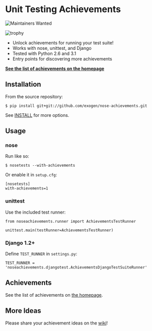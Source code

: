 Unit Testing Achievements
========================
![Maintainers Wanted](https://img.shields.io/badge/maintainers-wanted-red.svg)

![trophy](http://exogen.github.com/nose-achievements/images/trophy.png)

* Unlock achievements for running your test suite!
* Works with nose, unittest, and Django
* Tested with Python 2.6 and 3.1
* Entry points for discovering more achievements

__[See the list of achievements on the homepage][home]__

Installation
------------
From the source repository:

    $ pip install git+git://github.com/exogen/nose-achievements.git

See [INSTALL][] for more options.

Usage
-----
### nose
Run like so:

    $ nosetests --with-achievements

Or enable it in `setup.cfg`:

    [nosetests]
    with-achievements=1

### unittest
Use the included test runner:

    from noseachievements.runner import AchievementsTestRunner
    
    unittest.main(testRunner=AchievementsTestRunner)

### Django 1.2+
Define `TEST_RUNNER` in `settings.py`:

    TEST_RUNNER = 'noseachievements.djangotest.AchievementsDjangoTestSuiteRunner'

Achievements
------------
See the list of achievements on [the homepage][home].

More Ideas
----------
Please share your achievement ideas on the [wiki][]!

[INSTALL]: http://github.com/exogen/nose-achievements/blob/master/INSTALL
[home]: http://exogen.github.com/nose-achievements/
[wiki]: http://wiki.github.com/exogen/nose-achievements/
[www]: http://brianbeck.com/
